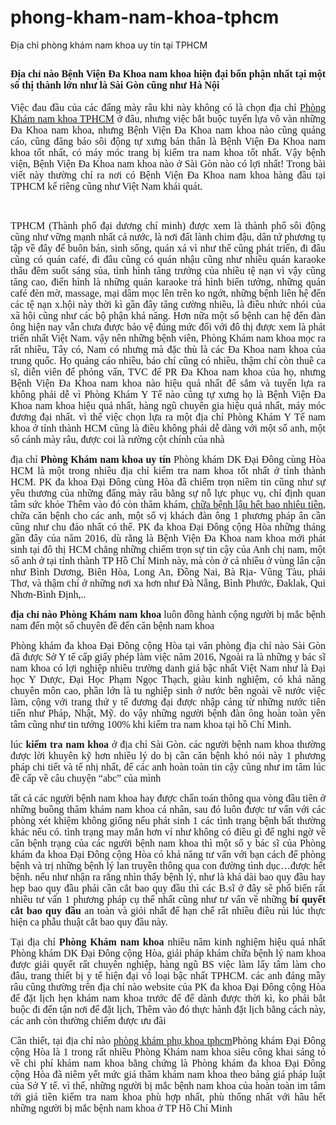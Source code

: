 # phong-kham-nam-khoa-tphcm

Địa chỉ phòng khám nam khoa uy tín tại TPHCM
<h2 style="text-align:justify"><span style="font-family:times new roman,times,serif; font-size:12pt">Địa chỉ nào Bệnh Viện Đa Khoa nam khoa hiện đại bổn phận nhất tại một số thị thành lớn như là Sài Gòn cũng như Hà Nội</span></h2>

<p style="text-align:justify"><span style="font-family:times new roman,times,serif; font-size:12pt">Việc đau đầu của các đấng mày râu khi này không có là chọn địa chỉ <a href="http://phongkhamdaidong.vn/dia-chi-phong-kham-nam-khoa-tot-nhat-o-tphcm-5.html">Phòng Khám nam khoa TPHCM</a> ở đâu, nhưng việc bắt buộc tuyển lựa vô vàn những Đa Khoa nam khoa, nhưng Bệnh Viện Đa Khoa nam khoa nào cũng quảng cáo, cũng đăng báo sôi động tự xưng bản thân là Bệnh Viện Đa Khoa nam khoa tốt nhất, có máy móc trang bị kiểm tra nam khoa tốt nhất. Vậy bệnh viện, Bệnh Viện Đa Khoa nam khoa nào ở Sài Gòn nào có lợi nhất! Trong bài viết này thường chỉ ra nơi có Bệnh Viện Đa Khoa nam khoa hàng đầu tại TPHCM kể riêng cũng như Việt Nam khái quát.</span></p>

<p style="text-align:justify">&nbsp;</p>

<p style="text-align:justify"><span style="font-family:times new roman,times,serif; font-size:12pt">TPHCM (Thành phố đại dương chí minh) được xem là thành phố sôi động cũng như vững mạnh nhất cả nước, là nơi đất lành chim đậu, dân tứ phương tụ tập về đây để buôn bán, sinh sống, quán xá vì như thế cũng phát triển, đi đâu cũng có quán café, đi đâu cũng có quán nhậu cũng như nhiều quán karaoke thâu đêm suốt sáng sủa, tình hình tăng trưởng của nhiều tệ nạn vì vậy cũng tăng cao, điển hình là những quán karaoke trá hình biến tưởng, những quán café đèn mờ, massage, mại dâm mọc lên trên ko ngớt, những bệnh liên hệ đến các tệ nạn x.hội này thời kì gần đây tăng cường nhiều, là điều nhức nhói của xã hội cũng như các bộ phận khả năng. Hơn nữa một số bệnh can hệ đến đàn ông hiện nay vẫn chưa được bảo vệ đúng mức đối với đô thị được xem là phát triển nhất Việt Nam. vậy nên những bệnh viên, Phòng Khám nam khoa mọc ra rất nhiều, Tây có, Nam có nhưng mà đặc thù là các Đa Khoa nam khoa của trung quốc. Họ quảng cáo nhiều, báo chí cũng có nhiều, thậm chí còn thuê ca sĩ, diễn viên để phỏng vấn, TVC để PR Đa Khoa nam khoa của họ, nhưng Bệnh Viện Đa Khoa nam khoa nào hiệu quả nhất để sắm và tuyển lựa ra không phải dễ vì Phòng Khám Y Tế nào cũng tự xưng họ là Bệnh Viện Đa Khoa nam khoa hiệu quả nhất, hàng ngũ chuyên gia hiệu quả nhất, máy móc đương đại nhất. vì thế việc chọn lựa ra một địa chỉ Phòng Khám Y Tế nam khoa ở tỉnh thành HCM cũng là điều không phải dễ dàng với một số anh, một số cánh mày râu, được coi là rường cột chính của nhà</span></p>

<p style="text-align:justify"><span style="font-family:times new roman,times,serif; font-size:12pt">địa chỉ<strong> Phòng Khám nam khoa uy tín</strong> Phòng khám DK Đại Đông cùng Hòa HCM là một trong nhiều địa chỉ kiểm tra nam khoa tốt nhất ở tỉnh thành HCM. <span style="font-family:times new roman,times,serif; font-size:16px">PK đa khoa Đại Đông cùng Hòa</span><span style="font-family:times new roman,times,serif; font-size:12pt"> đã chiếm trọn niềm tin cũng như sự yêu thương của những đấng mày râu bằng sự nỗ lực phục vụ, chỉ định quan tâm sức khỏe Thêm vào đó còn thăm khám, <a href="http://phongkhamdaidong.vn/chi-phi-xet-nghiem-va-chua-tri-benh-lau-het-bao-nhieu-tien-2.html">chữa bệnh lậu hết bao nhiêu tiền</a>, chữa căn bệnh cho các anh, một số vị khách đàn ông 1 phương pháp ân cần cũng như chu đáo nhất có thể. </span><span style="font-family:times new roman,times,serif; font-size:16px">PK đa khoa Đại Đông cộng Hòa</span><span style="font-family:times new roman,times,serif; font-size:12pt"> những tháng gần đây của năm 2016, dù rằng là Bệnh Viện Đa Khoa nam khoa mới phát sinh tại đô thị HCM chẳng những chiếm trọn sự tin cậy của Anh chị nam, một số anh ở tại tỉnh thành TP Hồ Chí Minh này, mà còn ở cả nhiều ở vùng lân cận như Bình Dương, Biên Hòa, Long An, Đồng Nai, Bà Rịa- Vũng Tàu, phải Thơ, và thậm chí ở những nơi xa hơn như Đà Nẵng, Bình Phước, Đaklak, Qui Nhơn-Bình Định,..</span></span></p>

<p style="text-align:justify"><span style="font-family:times new roman,times,serif; font-size:12pt"><strong>địa chỉ nào Phòng Khám nam khoa</strong> luôn đồng hành cộng người bị mắc bệnh nam đến một số chuyên đề đến căn bệnh nam khoa </span></p>

<p style="text-align:justify"><span style="font-family:times new roman,times,serif; font-size:16px">Phòng khám đa khoa Đại Đông cộng Hòa</span><span style="font-family:times new roman,times,serif; font-size:12pt"> tại văn phòng địa chỉ nào Sài Gòn đã được Sở Y tế cấp giấy phép làm việc năm 2016, Ngoài ra là những y bác sĩ nam khoa có lợi nghiệp nhiều trường danh giá bậc nhất Việt Nam như là Đại học Y Dược, Đại Học Phạm Ngọc Thạch, giàu kinh nghiệm, có khả năng chuyên môn cao, phần lớn là tu nghiệp sinh ở nước bên ngoài về nước việc làm, cộng với trang thứ y tế đương đại được nhập cảng từ những nước tiên tiến như Pháp, Nhật, Mỹ. do vậy những người bệnh đàn ông hoàn toàn yên tâm cũng như tin tưởng 100% khi kiểm tra nam khoa tại hồ Chí Minh.</span></p>

<p style="text-align:justify"><span style="font-family:times new roman,times,serif; font-size:12pt">lúc <strong>kiểm tra nam khoa</strong> ở địa chỉ Sài Gòn. các người bệnh nam khoa thường được lời khuyên kỹ hơn nhiều lý do bị cần căn bệnh khó nói này 1 phương pháp chi tiết và tế nhị nhất, để các anh hoàn toàn tin cậy cũng như im tâm lúc đề cấp về câu chuyện &ldquo;abc&rdquo; của mình</span></p>

<p style="text-align:justify"><span style="font-family:times new roman,times,serif; font-size:12pt">tất cả các người bệnh nam khoa hay được chẩn toán thông qua vòng đầu tiên ở những buồng thăm khám nam khoa cá nhân, sau đó luôn được tư vấn với các phòng xét khiệm không giống nếu phát sinh 1 các tình trạng bệnh bất thường khác nếu có. tình trạng may mắn hơn ví như không có điều gì để nghi ngờ về căn bệnh trạng của các người bệnh nam khoa thì một số y bác sĩ của </span><span style="font-family:times new roman,times,serif; font-size:16px">Phòng khám đa khoa Đại Đông cộng Hòa</span><span style="font-family:times new roman,times,serif; font-size:12pt"> có khả năng tư vấn với bạn cách để phòng bệnh và trị những bệnh lý lan truyền thông qua con đường tình dục&hellip;được hết bệnh. nếu như nhận ra rằng nhìn thấy bệnh lý, như là khá dài bao quy đầu hay hẹp bao quy đầu phải cần cắt bao quy đầu thì các B.sĩ ở đây sẽ phổ biến rất nhiều tư vấn 1 phương pháp cụ thể nhất cũng như tư vấn về những <strong>bí quyết cắt bao quy đầu</strong> an toàn và giỏi nhất để hạn chế rất nhiều điều rủi lúc thực hiện ca phẫu thuật cắt bao quy đầu này.</span></p>

<p style="text-align:justify"><span style="font-family:times new roman,times,serif; font-size:12pt">Tại địa chỉ <strong>Phòng Khám nam khoa</strong> nhiều năm kinh nghiệm hiệu quả nhất </span><span style="font-family:times new roman,times,serif; font-size:16px">Phòng khám DK Đại Đông cộng Hòa</span><span style="font-family:times new roman,times,serif; font-size:12pt">, giải pháp khám chữa bệnh lý nam khoa được giải quyết rất chuyên nghiệp, hàng ngũ BS việc làm lấy tâm làm cho đâu, trang thiết bị y tế hiện đại vô loại bậc nhất TPHCM. các anh đáng mầy râu cũng thường trên địa chỉ nào website của </span><span style="font-family:times new roman,times,serif; font-size:16px">PK đa khoa Đại Đông cộng Hòa</span><span style="font-family:times new roman,times,serif; font-size:12pt"> để đặt lịch hẹn khám nam khoa trước để để dành được thời kì, ko phải bắt buộc đi đến tận nơi để đặt lịch, Thêm vào đó thực hành đặt lịch bằng cách này, các anh còn thường chiếm được ưu đãi</span></p>

<p style="text-align:justify"><span style="font-family:times new roman,times,serif; font-size:12pt">Cần thiết, tại địa chỉ nào <a href="http://phongkhamdaidong.vn/dia-chi-phong-kham-phu-khoa-uy-tin-tai-tphcm-7.html">phòng khám phụ khoa tphcm</a></span><span style="font-family:times new roman,times,serif; font-size:16px">Phòng khám Đại Đông cộng Hòa</span><span style="font-family:times new roman,times,serif; font-size:12pt"> là 1 trong rất nhiều Phòng Khám nam khoa siêu công khai sáng tỏ về chi phí khám nam khoa bằng chứng là </span><span style="font-family:times new roman,times,serif; font-size:16px">Phòng khám đa khoa Đại Đông cộng Hòa</span><span style="font-family:times new roman,times,serif; font-size:12pt"> đã niêm yết mức giá thăm khám nam khoa theo bảng giá pháp luật của Sở Y tế. vì thế, những người bị mắc bệnh nam khoa của hoàn toàn im tâm tới giá tiền kiểm tra nam khoa phù hợp nhất, phù thống nhất với hầu hết những người bị mắc bệnh nam khoa ở TP Hồ Chí Minh</span></p>
